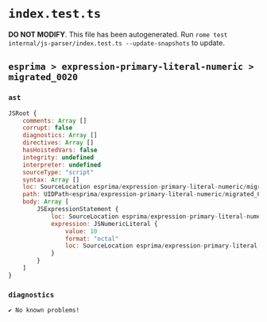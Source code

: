 # `index.test.ts`

**DO NOT MODIFY**. This file has been autogenerated. Run `rome test internal/js-parser/index.test.ts --update-snapshots` to update.

## `esprima > expression-primary-literal-numeric > migrated_0020`

### `ast`

```javascript
JSRoot {
	comments: Array []
	corrupt: false
	diagnostics: Array []
	directives: Array []
	hasHoistedVars: false
	integrity: undefined
	interpreter: undefined
	sourceType: "script"
	syntax: Array []
	loc: SourceLocation esprima/expression-primary-literal-numeric/migrated_0020/input.js 1:0-1:4
	path: UIDPath<esprima/expression-primary-literal-numeric/migrated_0020/input.js>
	body: Array [
		JSExpressionStatement {
			loc: SourceLocation esprima/expression-primary-literal-numeric/migrated_0020/input.js 1:0-1:4
			expression: JSNumericLiteral {
				value: 10
				format: "octal"
				loc: SourceLocation esprima/expression-primary-literal-numeric/migrated_0020/input.js 1:0-1:4
			}
		}
	]
}
```

### `diagnostics`

```
✔ No known problems!

```
